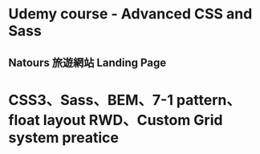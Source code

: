 # Udemy course - Advanced CSS and Sass

## Natours 旅遊網站 Landing Page

# CSS3、Sass、BEM、7-1 pattern、float layout RWD、Custom Grid system preatice
